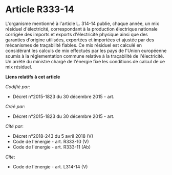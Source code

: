 # Article R333-14

L'organisme mentionné à l'article L. 314-14 publie, chaque année, un mix résiduel d'électricité, correspondant à la
production électrique nationale corrigée des imports et exports d'électricité physique ainsi que des garanties d'origine
utilisées, exportées et importées et ajustée par des mécanismes de traçabilité fiables. Ce mix résiduel est calculé en
considérant les calculs de mix effectués par les pays de l'Union européenne soumis à la réglementation commune relative à la
traçabilité de l'électricité. Un arrêté du ministre chargé de l'énergie fixe les conditions de calcul de ce mix résiduel.

**Liens relatifs à cet article**

_Codifié par_:

  - Décret n°2015-1823 du 30 décembre 2015 - art.

_Créé par_:

  - Décret n°2015-1823 du 30 décembre 2015 - art.

_Cité par_:

  - Décret n°2018-243 du 5 avril 2018 (V)
  - Code de l'énergie - art. R333-10 (V)
  - Code de l'énergie - art. R333-11 (Ab)

_Cite_:

  - Code de l'énergie - art. L314-14 (V)
